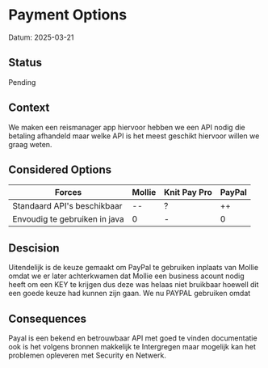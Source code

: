 # Payment Options
Datum: 2025-03-21
## Status
Pending

## Context
We maken een reismanager app hiervoor hebben we een API nodig die betaling afhandeld maar welke API is het meest geschikt hiervoor willen we graag weten.

## Considered Options
| Forces                         | Mollie | Knit Pay Pro  | PayPal |
|--------------------------------|--------|---------------|------------|
| Standaard API's beschikbaar    | --     | ?             | ++         |
| Envoudig te gebruiken in java  | 0      | -            | 0          |

## Descision
Uitendelijk is de keuze gemaakt om PayPal te gebruiken inplaats van Mollie omdat we er later achterkwamen dat Mollie een business acount nodig heeft om een KEY te krijgen dus deze was helaas niet bruikbaar hoewell dit een goede keuze had kunnen zijn gaan. We nu PAYPAL gebruiken omdat

## Consequences
Payal is een bekend en betrouwbaar API met goed te vinden documentatie ook is het volgens bronnen makkelijk te Intergregen maar mogelijk kan het problemen opleveren met Security en Netwerk.


